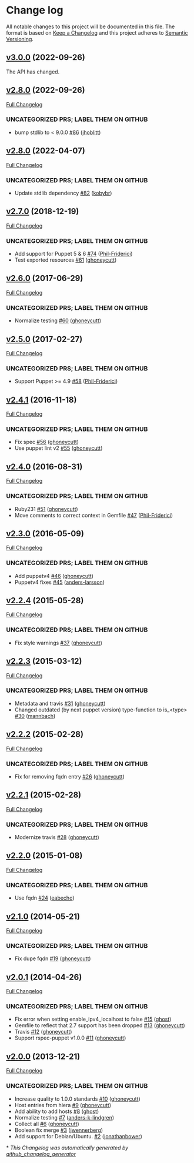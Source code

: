 # Change log

All notable changes to this project will be documented in this file. The format is based on [Keep a Changelog](http://keepachangelog.com/en/1.0.0/) and this project adheres to [Semantic Versioning](http://semver.org).

## [v3.0.0](https://github.com/ghoneycutt/puppet-module-hosts/tree/v3.0.0) (2022-09-26)

The API has changed.

## [v2.8.0](https://github.com/ghoneycutt/puppet-module-hosts/tree/v2.8.0) (2022-09-26)

[Full Changelog](https://github.com/ghoneycutt/puppet-module-hosts/compare/v2.8.0...v2.8.0)

### UNCATEGORIZED PRS; LABEL THEM ON GITHUB

- bump stdlib to \< 9.0.0 [\#86](https://github.com/ghoneycutt/puppet-module-hosts/pull/86) ([jhoblitt](https://github.com/jhoblitt))

## [v2.8.0](https://github.com/ghoneycutt/puppet-module-hosts/tree/v2.8.0) (2022-04-07)

[Full Changelog](https://github.com/ghoneycutt/puppet-module-hosts/compare/v2.7.0...v2.8.0)

### UNCATEGORIZED PRS; LABEL THEM ON GITHUB

- Update stdlib dependency [\#82](https://github.com/ghoneycutt/puppet-module-hosts/pull/82) ([kobybr](https://github.com/kobybr))

## [v2.7.0](https://github.com/ghoneycutt/puppet-module-hosts/tree/v2.7.0) (2018-12-19)

[Full Changelog](https://github.com/ghoneycutt/puppet-module-hosts/compare/v2.6.0...v2.7.0)

### UNCATEGORIZED PRS; LABEL THEM ON GITHUB

- Add support for Puppet 5 & 6 [\#74](https://github.com/ghoneycutt/puppet-module-hosts/pull/74) ([Phil-Friderici](https://github.com/Phil-Friderici))
- Test exported resources [\#61](https://github.com/ghoneycutt/puppet-module-hosts/pull/61) ([ghoneycutt](https://github.com/ghoneycutt))

## [v2.6.0](https://github.com/ghoneycutt/puppet-module-hosts/tree/v2.6.0) (2017-06-29)

[Full Changelog](https://github.com/ghoneycutt/puppet-module-hosts/compare/v2.5.0...v2.6.0)

### UNCATEGORIZED PRS; LABEL THEM ON GITHUB

- Normalize testing [\#60](https://github.com/ghoneycutt/puppet-module-hosts/pull/60) ([ghoneycutt](https://github.com/ghoneycutt))

## [v2.5.0](https://github.com/ghoneycutt/puppet-module-hosts/tree/v2.5.0) (2017-02-27)

[Full Changelog](https://github.com/ghoneycutt/puppet-module-hosts/compare/v2.4.1...v2.5.0)

### UNCATEGORIZED PRS; LABEL THEM ON GITHUB

- Support Puppet \>= 4.9 [\#58](https://github.com/ghoneycutt/puppet-module-hosts/pull/58) ([Phil-Friderici](https://github.com/Phil-Friderici))

## [v2.4.1](https://github.com/ghoneycutt/puppet-module-hosts/tree/v2.4.1) (2016-11-18)

[Full Changelog](https://github.com/ghoneycutt/puppet-module-hosts/compare/v2.4.0...v2.4.1)

### UNCATEGORIZED PRS; LABEL THEM ON GITHUB

- Fix spec [\#56](https://github.com/ghoneycutt/puppet-module-hosts/pull/56) ([ghoneycutt](https://github.com/ghoneycutt))
- Use puppet lint v2 [\#55](https://github.com/ghoneycutt/puppet-module-hosts/pull/55) ([ghoneycutt](https://github.com/ghoneycutt))

## [v2.4.0](https://github.com/ghoneycutt/puppet-module-hosts/tree/v2.4.0) (2016-08-31)

[Full Changelog](https://github.com/ghoneycutt/puppet-module-hosts/compare/v2.3.0...v2.4.0)

### UNCATEGORIZED PRS; LABEL THEM ON GITHUB

- Ruby231 [\#51](https://github.com/ghoneycutt/puppet-module-hosts/pull/51) ([ghoneycutt](https://github.com/ghoneycutt))
- Move comments to correct context in Gemfile [\#47](https://github.com/ghoneycutt/puppet-module-hosts/pull/47) ([Phil-Friderici](https://github.com/Phil-Friderici))

## [v2.3.0](https://github.com/ghoneycutt/puppet-module-hosts/tree/v2.3.0) (2016-05-09)

[Full Changelog](https://github.com/ghoneycutt/puppet-module-hosts/compare/v2.2.4...v2.3.0)

### UNCATEGORIZED PRS; LABEL THEM ON GITHUB

- Add puppetv4 [\#46](https://github.com/ghoneycutt/puppet-module-hosts/pull/46) ([ghoneycutt](https://github.com/ghoneycutt))
- Puppetv4 fixes [\#45](https://github.com/ghoneycutt/puppet-module-hosts/pull/45) ([anders-larsson](https://github.com/anders-larsson))

## [v2.2.4](https://github.com/ghoneycutt/puppet-module-hosts/tree/v2.2.4) (2015-05-28)

[Full Changelog](https://github.com/ghoneycutt/puppet-module-hosts/compare/v2.2.3...v2.2.4)

### UNCATEGORIZED PRS; LABEL THEM ON GITHUB

- Fix style warnings [\#37](https://github.com/ghoneycutt/puppet-module-hosts/pull/37) ([ghoneycutt](https://github.com/ghoneycutt))

## [v2.2.3](https://github.com/ghoneycutt/puppet-module-hosts/tree/v2.2.3) (2015-03-12)

[Full Changelog](https://github.com/ghoneycutt/puppet-module-hosts/compare/v2.2.2...v2.2.3)

### UNCATEGORIZED PRS; LABEL THEM ON GITHUB

- Metadata and travis [\#31](https://github.com/ghoneycutt/puppet-module-hosts/pull/31) ([ghoneycutt](https://github.com/ghoneycutt))
- Changed outdated \(by next puppet version\) type-function to is\_\<type\> [\#30](https://github.com/ghoneycutt/puppet-module-hosts/pull/30) ([mannbach](https://github.com/mannbach))

## [v2.2.2](https://github.com/ghoneycutt/puppet-module-hosts/tree/v2.2.2) (2015-02-28)

[Full Changelog](https://github.com/ghoneycutt/puppet-module-hosts/compare/v2.2.1...v2.2.2)

### UNCATEGORIZED PRS; LABEL THEM ON GITHUB

- Fix for removing fqdn entry [\#26](https://github.com/ghoneycutt/puppet-module-hosts/pull/26) ([ghoneycutt](https://github.com/ghoneycutt))

## [v2.2.1](https://github.com/ghoneycutt/puppet-module-hosts/tree/v2.2.1) (2015-02-28)

[Full Changelog](https://github.com/ghoneycutt/puppet-module-hosts/compare/v2.2.0...v2.2.1)

### UNCATEGORIZED PRS; LABEL THEM ON GITHUB

- Modernize travis [\#28](https://github.com/ghoneycutt/puppet-module-hosts/pull/28) ([ghoneycutt](https://github.com/ghoneycutt))

## [v2.2.0](https://github.com/ghoneycutt/puppet-module-hosts/tree/v2.2.0) (2015-01-08)

[Full Changelog](https://github.com/ghoneycutt/puppet-module-hosts/compare/v2.1.0...v2.2.0)

### UNCATEGORIZED PRS; LABEL THEM ON GITHUB

- Use fqdn [\#24](https://github.com/ghoneycutt/puppet-module-hosts/pull/24) ([eabecho](https://github.com/eabecho))

## [v2.1.0](https://github.com/ghoneycutt/puppet-module-hosts/tree/v2.1.0) (2014-05-21)

[Full Changelog](https://github.com/ghoneycutt/puppet-module-hosts/compare/v2.0.1...v2.1.0)

### UNCATEGORIZED PRS; LABEL THEM ON GITHUB

- Fix dupe fqdn [\#19](https://github.com/ghoneycutt/puppet-module-hosts/pull/19) ([ghoneycutt](https://github.com/ghoneycutt))

## [v2.0.1](https://github.com/ghoneycutt/puppet-module-hosts/tree/v2.0.1) (2014-04-26)

[Full Changelog](https://github.com/ghoneycutt/puppet-module-hosts/compare/v2.0.0...v2.0.1)

### UNCATEGORIZED PRS; LABEL THEM ON GITHUB

- Fix error when setting enable\_ipv4\_localhost to false [\#15](https://github.com/ghoneycutt/puppet-module-hosts/pull/15) ([ghost](https://github.com/ghost))
- Gemfile to reflect that 2.7 support has been dropped [\#13](https://github.com/ghoneycutt/puppet-module-hosts/pull/13) ([ghoneycutt](https://github.com/ghoneycutt))
- Travis [\#12](https://github.com/ghoneycutt/puppet-module-hosts/pull/12) ([ghoneycutt](https://github.com/ghoneycutt))
- Support rspec-puppet v1.0.0 [\#11](https://github.com/ghoneycutt/puppet-module-hosts/pull/11) ([ghoneycutt](https://github.com/ghoneycutt))

## [v2.0.0](https://github.com/ghoneycutt/puppet-module-hosts/tree/v2.0.0) (2013-12-21)

[Full Changelog](https://github.com/ghoneycutt/puppet-module-hosts/compare/d8499d6c0f85f3315aa042cc7f51d9963a7744e6...v2.0.0)

### UNCATEGORIZED PRS; LABEL THEM ON GITHUB

- Increase quality to 1.0.0 standards [\#10](https://github.com/ghoneycutt/puppet-module-hosts/pull/10) ([ghoneycutt](https://github.com/ghoneycutt))
- Host entries from hiera [\#9](https://github.com/ghoneycutt/puppet-module-hosts/pull/9) ([ghoneycutt](https://github.com/ghoneycutt))
- Add ability to add hosts [\#8](https://github.com/ghoneycutt/puppet-module-hosts/pull/8) ([ghost](https://github.com/ghost))
- Normalize testing [\#7](https://github.com/ghoneycutt/puppet-module-hosts/pull/7) ([anders-k-lindgren](https://github.com/anders-k-lindgren))
- Collect all [\#6](https://github.com/ghoneycutt/puppet-module-hosts/pull/6) ([ghoneycutt](https://github.com/ghoneycutt))
- Boolean fix merge [\#3](https://github.com/ghoneycutt/puppet-module-hosts/pull/3) ([jwennerberg](https://github.com/jwennerberg))
- Add support for Debian/Ubuntu. [\#2](https://github.com/ghoneycutt/puppet-module-hosts/pull/2) ([jonathanbower](https://github.com/jonathanbower))



\* *This Changelog was automatically generated by [github_changelog_generator](https://github.com/skywinder/Github-Changelog-Generator)*
